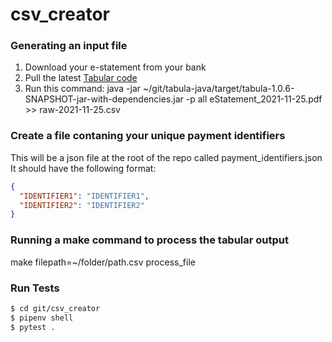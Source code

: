 # csv_creator

### Generating an input file
1. Download your e-statement from your bank
2. Pull the latest [Tabular code](https://github.com/tabulapdf/tabula-java)
3. Run this command: java -jar ~/git/tabula-java/target/tabula-1.0.6-SNAPSHOT-jar-with-dependencies.jar -p all eStatement_2021-11-25.pdf >> raw-2021-11-25.csv

### Create a file contaning your unique payment identifiers
This will be a json file at the root of the repo called payment_identifiers.json
It should have the following format:
```json
{
  "IDENTIFIER1": "IDENTIFIER1",
  "IDENTIFIER2": "IDENTIFIER2"
}
```

### Running a make command to process the tabular output
make filepath=~/folder/path.csv process_file


### Run Tests
```bash
$ cd git/csv_creator
$ pipenv shell
$ pytest .
```
